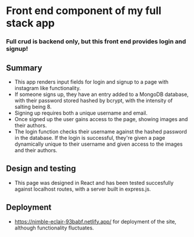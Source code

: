 # Front end component of my full stack app

### Full crud is backend only, but this front end provides login and signup!

## Summary

- This app renders input fields for login and signup to a page with instagram like functionality.
- If someone signs up, they have an entry added to a MongoDB database, with their password stored hashed by bcrypt, with the intensity of salting being 8.
- Signing up requires both a unique username and email.
- Once signed up the user gains access to the page, showing images and their authors.
- The login function checks their username against the hashed password in the database. If the login is successful, they're given a page dynamically unique to their username and given access to the images and their authors. 

## Design and testing

- This page was designed in React and has been tested succesfully against localhost routes, with a server built in express.js. 

## Deployment

- https://nimble-eclair-93babf.netlify.app/ for deployment of the site, although functionality fluctuates.
